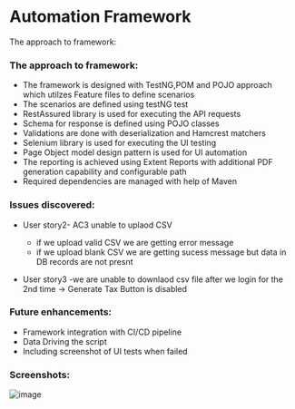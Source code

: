 # Automation Framework 

The approach to framework:
### The approach to framework:
- The framework is designed with TestNG,POM and POJO approach which utilzes Feature files to define scenarios
- The scenarios are defined using testNG test
- RestAssured library is used for executing the API requests
- Schema for response is defined using POJO classes
- Validations are done with deserialization and Hamcrest matchers
- Selenium library is used for executing the UI testing
- Page Object model design pattern is used for UI automation
- The reporting is achieved using Extent Reports with additional PDF generation capability and configurable path 
- Required dependencies are managed with help of Maven



### Issues discovered:
-  User story2- AC3 unable to uplaod CSV
   - if we upload valid CSV we are getting error message
   - if we upload blank CSV we are getting sucess message but data in DB records are not presnt

- User story3 
   -we are unable to downlaod  csv file after we login for the 2nd time -> Generate Tax Button is disabled

### Future enhancements:
- Framework integration with CI/CD pipeline
- Data Driving the script 
- Including screenshot of UI tests when failed



### Screenshots:

![image](https://github.com/Fikshan/Oppenheimer/assets/20777467/52dd87f7-72d2-44ba-b626-806df8674a80)
